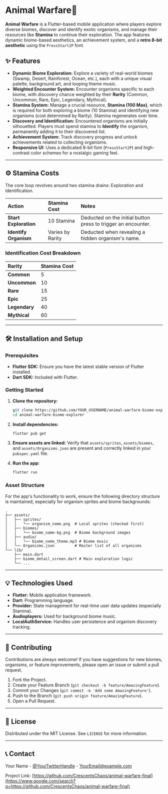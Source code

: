 # Animal Warfare🐾

**Animal Warfare** is a Flutter-based mobile application where players explore diverse biomes, discover and identify exotic organisms, and manage their resources like **Stamina** to continue their exploration. The app features dynamic biome-based aesthetics, an achievement system, and a **retro 8-bit aesthetic** using the `PressStart2P` font.

## ✨ Features

  * **Dynamic Biome Exploration:** Explore a variety of real-world biomes (Swamp, Desert, Rainforest, Ocean, etc.), each with a unique visual palette, background art, and looping theme music.
  * **Weighted Encounter System:** Encounter organisms specific to each biome, with discovery chance weighted by their **Rarity** (Common, Uncommon, Rare, Epic, Legendary, Mythical).
  * **Stamina System:** Manage a crucial resource, **Stamina (100 Max)**, which is required for both exploring a biome (10 Stamina) and identifying new organisms (cost determined by Rarity). Stamina regenerates over time.
  * **Discovery and Identification:** Encountered organisms are initially silhouetted. Players must spend stamina to **Identify** the organism, permanently adding it to their discovered list.
  * **Achievement System:** Track discovery progress and unlock achievements related to collecting organisms.
  * **Responsive UI:** Uses a dedicated 8-bit font (`PressStart2P`) and high-contrast color schemes for a nostalgic gaming feel.

-----

## ⚙️ Stamina Costs

The core loop revolves around two stamina drains: Exploration and Identification.

| Action | Stamina Cost | Notes |
| :--- | :--- | :--- |
| **Start Exploration** | 10 Stamina | Deducted on the initial button press to trigger an encounter. |
| **Identify Organism** | Varies by Rarity | Deducted when revealing a hidden organism's name. |

### Identification Cost Breakdown

| Rarity | Stamina Cost |
| :--- | :--- |
| **Common** | 5 |
| **Uncommon**| 10 |
| **Rare** | 15 |
| **Epic** | 25 |
| **Legendary**| 40 |
| **Mythical** | 60 |

-----

## 🛠️ Installation and Setup

### Prerequisites

  * **Flutter SDK:** Ensure you have the latest stable version of Flutter installed.
  * **Dart SDK:** Included with Flutter.

### Getting Started

1.  **Clone the repository:**

    ```bash
    git clone https://github.com/YOUR_USERNAME/animal-warfare-biome-explorer.git
    cd animal-warfare-biome-explorer
    ```

2.  **Install dependencies:**

    ```bash
    flutter pub get
    ```

3.  **Ensure assets are linked:**
    Verify that `assets/sprites`, `assets/biomes`, and `assets/Organisms.json` are present and correctly linked in your `pubspec.yaml` file.

4.  **Run the app:**

    ```bash
    flutter run
    ```

### Asset Structure

For the app's functionality to work, ensure the following directory structure is maintained, especially for organism sprites and biome backgrounds:

```
.
├── assets/
│   ├── sprites/
│   │   └── organism_name.png  # Local sprites (checked first)
│   ├── biomes/
│   │   └── biome_name-bg.png  # Biome background images
│   ├── audio/
│   │   └── biome_name_theme.mp3 # Biome music
│   └── Organisms.json         # Master list of all organisms
└── lib/
    ├── main.dart
    ├── biome_detail_screen.dart # Main exploration logic
    └── ...
```

-----

## 💡 Technologies Used

  * **Flutter:** Mobile application framework.
  * **Dart:** Programming language.
  * **Provider:** State management for real-time user data updates (especially Stamina).
  * **Audioplayers:** Used for background biome music.
  * **LocalAuthService:** Handles user persistence and organism discovery tracking.

-----

## 🤝 Contributing

Contributions are always welcome\! If you have suggestions for new biomes, organisms, or feature improvements, please open an issue or submit a pull request.

1.  Fork the Project.
2.  Create your Feature Branch (`git checkout -b feature/AmazingFeature`).
3.  Commit your Changes (`git commit -m 'Add some AmazingFeature'`).
4.  Push to the Branch (`git push origin feature/AmazingFeature`).
5.  Open a Pull Request.

-----

## 📜 License

Distributed under the MIT License. See `LICENSE` for more information.

-----

## 📞 Contact

Your Name - [@YourTwitterHandle](https://www.google.com/search?q=https://twitter.com/YourTwitterHandle) - YourEmail@example.com

Project Link: [https://github.com/CrescentsChaos/animal-warfare-final](https://www.google.com/search?q=https://github.com/CrescentsChaos/animal-warfare-final)

